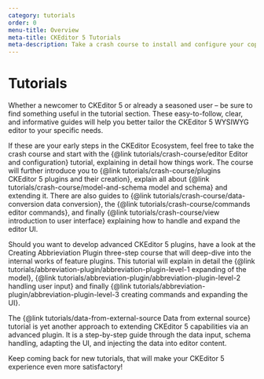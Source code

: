 ```yaml
---
category: tutorials
order: 0
menu-title: Overview
meta-title: CKEditor 5 Tutorials
meta-description: Take a crash course to install and configure your copy of CKEditor 5 or deep-dive into the internal works of the editor ecosystem to create new features, adapt and tailor the system to you needs!
---
```


# Tutorials

Whether a newcomer to CKEditor&nbsp;5 or already a seasoned user &ndash; be sure to find something useful in the tutorial section. These easy-to-follow, clear, and informative guides will help you better tailor the CKEditor 5 WYSIWYG editor to your specific needs.

If these are your early steps in the CKEditor Ecosystem, feel free to take the crash course and start with the {@link tutorials/crash-course/editor Editor and configuration} tutorial, explaining in detail how things work. The course will further introduce you to {@link tutorials/crash-course/plugins CKEditor&nbsp;5 plugins and their creation}, explain all about {@link tutorials/crash-course/model-and-schema model and schema} and extending it. There are also guides to {@link tutorials/crash-course/data-conversion data conversion}, the {@link tutorials/crash-course/commands editor commands}, and finally {@link tutorials/crash-course/view introduction to user interface} explaining how to handle and expand the editor UI.

Should you want to develop advanced CKEditor&nbsp;5 plugins, have a look at the Creating Abbrieviation Plugin three-step course that will deep-dive into the internal works of feature plugins. This tutorial will explain in detail the {@link tutorials/abbreviation-plugin/abbreviation-plugin-level-1 expanding of the model}, {@link tutorials/abbreviation-plugin/abbreviation-plugin-level-2 handling user input} and finally {@link tutorials/abbreviation-plugin/abbreviation-plugin-level-3 creating commands and expanding the UI}.

The {@link tutorials/data-from-external-source Data from external source} tutorial is yet another approach to extending CKEditor&nbsp;5 capabilities via an advanced plugin. It is a step-by-step guide through the data input, schema handling, adapting the UI, and injecting the data into editor content.

Keep coming back for new tutorials, that will make your CKEditor&nbsp;5 experience even more satisfactory!
